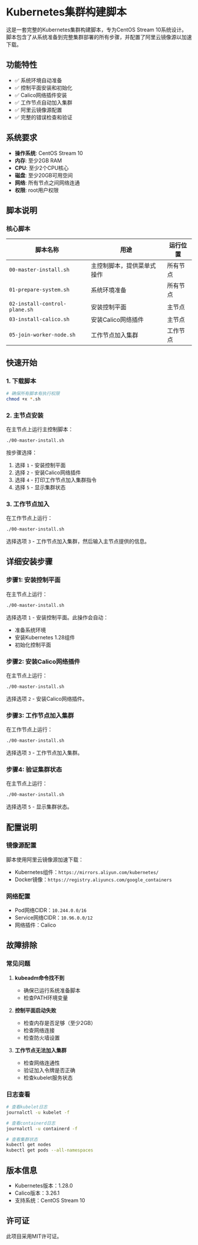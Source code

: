 # Kubernetes集群构建脚本

这是一套完整的Kubernetes集群构建脚本，专为CentOS Stream 10系统设计。脚本包含了从系统准备到完整集群部署的所有步骤，并配置了阿里云镜像源以加速下载。

## 功能特性

- ✅ 系统环境自动准备
- ✅ 控制平面安装和初始化
- ✅ Calico网络插件安装
- ✅ 工作节点自动加入集群
- ✅ 阿里云镜像源配置
- ✅ 完整的错误检查和验证

## 系统要求

- **操作系统**: CentOS Stream 10
- **内存**: 至少2GB RAM
- **CPU**: 至少2个CPU核心
- **磁盘**: 至少20GB可用空间
- **网络**: 所有节点之间网络连通
- **权限**: root用户权限

## 脚本说明

### 核心脚本

| 脚本名称 | 用途 | 运行位置 |
|---------|------|----------|
| `00-master-install.sh` | 主控制脚本，提供菜单式操作 | 所有节点 |
| `01-prepare-system.sh` | 系统环境准备 | 所有节点 |
| `02-install-control-plane.sh` | 安装控制平面 | 主节点 |
| `03-install-calico.sh` | 安装Calico网络插件 | 主节点 |
| `05-join-worker-node.sh` | 工作节点加入集群 | 工作节点 |

## 快速开始

### 1. 下载脚本

```bash
# 确保所有脚本有执行权限
chmod +x *.sh
```

### 2. 主节点安装

在主节点上运行主控制脚本：

```bash
./00-master-install.sh
```

按步骤选择：

1. 选择 `1` - 安装控制平面
2. 选择 `2` - 安装Calico网络插件
3. 选择 `4` - 打印工作节点加入集群指令
4. 选择 `5` - 显示集群状态

### 3. 工作节点加入

在工作节点上运行：

```bash
./00-master-install.sh
```

选择选项 `3` - 工作节点加入集群，然后输入主节点提供的信息。

## 详细安装步骤

### 步骤1: 安装控制平面

在主节点上运行：

```bash
./00-master-install.sh
```

选择选项 `1` - 安装控制平面。此操作会自动：
- 准备系统环境
- 安装Kubernetes 1.28组件
- 初始化控制平面

### 步骤2: 安装Calico网络插件

在主节点上运行：

```bash
./00-master-install.sh
```

选择选项 `2` - 安装Calico网络插件。

### 步骤3: 工作节点加入集群

在工作节点上运行：

```bash
./00-master-install.sh
```

选择选项 `3` - 工作节点加入集群。

### 步骤4: 验证集群状态

在主节点上运行：

```bash
./00-master-install.sh
```

选择选项 `5` - 显示集群状态。

## 配置说明

### 镜像源配置

脚本使用阿里云镜像源加速下载：
- Kubernetes组件：`https://mirrors.aliyun.com/kubernetes/`
- Docker镜像：`https://registry.aliyuncs.com/google_containers`

### 网络配置

- Pod网络CIDR：`10.244.0.0/16`
- Service网络CIDR：`10.96.0.0/12`
- 网络插件：Calico

## 故障排除

### 常见问题

1. **kubeadm命令找不到**
   - 确保已运行系统准备脚本
   - 检查PATH环境变量

2. **控制平面启动失败**
   - 检查内存是否足够（至少2GB）
   - 检查网络连接
   - 检查防火墙设置

3. **工作节点无法加入集群**
   - 检查网络连通性
   - 验证加入令牌是否正确
   - 检查kubelet服务状态

### 日志查看

```bash
# 查看kubelet日志
journalctl -u kubelet -f

# 查看containerd日志
journalctl -u containerd -f

# 查看集群状态
kubectl get nodes
kubectl get pods --all-namespaces
```

## 版本信息

- Kubernetes版本：1.28.0
- Calico版本：3.26.1
- 支持系统：CentOS Stream 10

## 许可证

此项目采用MIT许可证。
